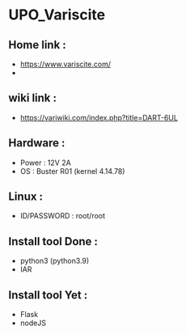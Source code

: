 # UPO_Variscite

## Home link : 
 - https://www.variscite.com/
 - 

## wiki link : 
 - https://variwiki.com/index.php?title=DART-6UL

## Hardware : 
 - Power : 12V 2A
 - OS : Buster R01 (kernel 4.14.78)

## Linux :
 - ID/PASSWORD : root/root

## Install tool Done :
 - python3 (python3.9)
 - IAR 

## Install tool Yet :
 - Flask
 - nodeJS

